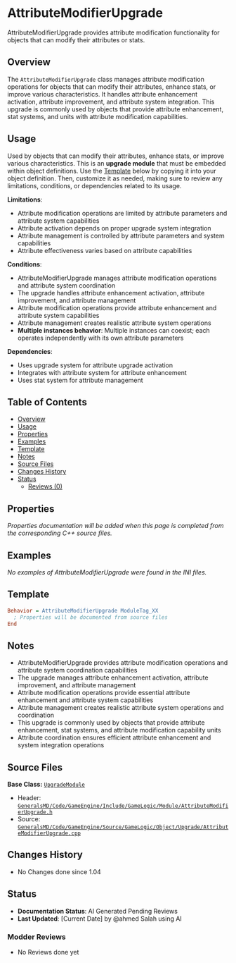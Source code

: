 # AttributeModifierUpgrade

AttributeModifierUpgrade provides attribute modification functionality for objects that can modify their attributes or stats.

## Overview

The `AttributeModifierUpgrade` class manages attribute modification operations for objects that can modify their attributes, enhance stats, or improve various characteristics. It handles attribute enhancement activation, attribute improvement, and attribute system integration. This upgrade is commonly used by objects that provide attribute enhancement, stat systems, and units with attribute modification capabilities.

## Usage

Used by objects that can modify their attributes, enhance stats, or improve various characteristics. This is an **upgrade module** that must be embedded within object definitions. Use the [Template](#template) below by copying it into your object definition. Then, customize it as needed, making sure to review any limitations, conditions, or dependencies related to its usage.

**Limitations**:
- Attribute modification operations are limited by attribute parameters and attribute system capabilities
- Attribute activation depends on proper upgrade system integration
- Attribute management is controlled by attribute parameters and system capabilities
- Attribute effectiveness varies based on attribute capabilities

**Conditions**:
- AttributeModifierUpgrade manages attribute modification operations and attribute system coordination
- The upgrade handles attribute enhancement activation, attribute improvement, and attribute management
- Attribute modification operations provide attribute enhancement and attribute system capabilities
- Attribute management creates realistic attribute system operations
- **Multiple instances behavior**: Multiple instances can coexist; each operates independently with its own attribute parameters

**Dependencies**:
- Uses upgrade system for attribute upgrade activation
- Integrates with attribute system for attribute enhancement
- Uses stat system for attribute management

## Table of Contents

- [Overview](#overview)
- [Usage](#usage)
- [Properties](#properties)
- [Examples](#examples)
- [Template](#template)
- [Notes](#notes)
- [Source Files](#source-files)
- [Changes History](#changes-history)
- [Status](#status)
  - [Reviews (0)](#modder-reviews)

## Properties

*Properties documentation will be added when this page is completed from the corresponding C++ source files.*

## Examples

*No examples of AttributeModifierUpgrade were found in the INI files.*

## Template

```ini
Behavior = AttributeModifierUpgrade ModuleTag_XX
  ; Properties will be documented from source files
End
```

## Notes

- AttributeModifierUpgrade provides attribute modification operations and attribute system coordination capabilities
- The upgrade manages attribute enhancement activation, attribute improvement, and attribute management
- Attribute modification operations provide essential attribute enhancement and attribute system capabilities
- Attribute management creates realistic attribute system operations and coordination
- This upgrade is commonly used by objects that provide attribute enhancement, stat systems, and attribute modification capability units
- Attribute coordination ensures efficient attribute enhancement and system integration operations

## Source Files

**Base Class:** [`UpgradeModule`](../../GeneralsMD/Code/GameEngine/Include/GameLogic/Module/UpgradeModule.h)

- Header: [`GeneralsMD/Code/GameEngine/Include/GameLogic/Module/AttributeModifierUpgrade.h`](../../GeneralsMD/Code/GameEngine/Include/GameLogic/Module/AttributeModifierUpgrade.h)
- Source: [`GeneralsMD/Code/GameEngine/Source/GameLogic/Object/Upgrade/AttributeModifierUpgrade.cpp`](../../GeneralsMD/Code/GameEngine/Source/GameLogic/Object/Upgrade/AttributeModifierUpgrade.cpp)

## Changes History

- No Changes done since 1.04

## Status

- **Documentation Status**: AI Generated Pending Reviews 
- **Last Updated**: [Current Date] by @ahmed Salah using AI

### Modder Reviews 
- No Reviews done yet